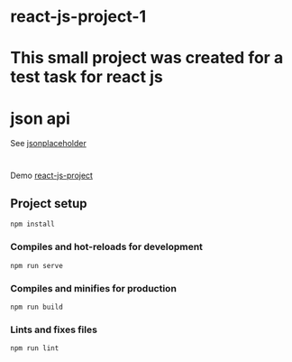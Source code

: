 # react-js-project-1


# This small project was created for a test task for react js
# json api
See [jsonplaceholder](https://jsonplaceholder.typicode.com/)
#
Demo [react-js-project](https://jahongirizzatullaev.github.io/react-js-project-1/)


## Project setup
```
npm install
```

### Compiles and hot-reloads for development
```
npm run serve
```

### Compiles and minifies for production
```
npm run build
```

### Lints and fixes files
```
npm run lint
```

